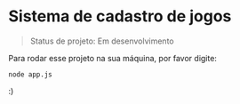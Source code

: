 <h1 algin="center">Sistema de cadastro de jogos</h1>

> Status de projeto: Em desenvolvimento

Para rodar esse projeto na sua máquina, por favor digite:

```
node app.js
```

:)
